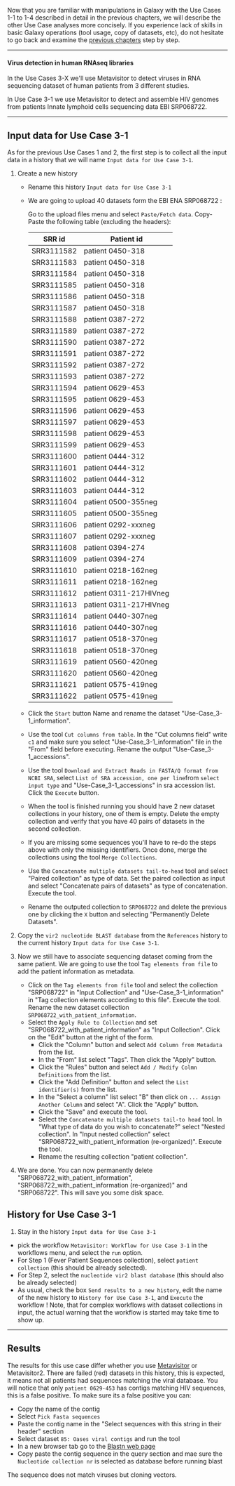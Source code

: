 Now that you are familiar with manipulations in Galaxy with the Use Cases 1-1 to 1-4 described in detail in the previous chapters, we will describe the other Use Case analyses more concisely. If you experience lack of skills in basic Galaxy operations (tool usage, copy of datasets, etc), do not hesitate to go back and examine the [previous chapters](use_cases_input_data) step by step.

---
#### Virus detection in human RNAseq libraries

In the Use Cases 3-X we'll use Metavisitor to detect viruses in RNA sequencing dataset of human patients from 3 different studies.

In Use Case 3-1 we use Metavisitor to detect and assemble HIV genomes from patients Innate lymphoid cells sequencing data EBI SRP068722.

---

## Input data for Use Case 3-1

As for the previous Use Cases 1 and 2, the first step is to collect all the input data in a history that we will name `Input data for Use Case 3-1`.

1. Create a new history
    - Rename this history `Input data for Use Case 3-1`
    - We are going to upload 40 datasets form the EBI ENA SRP068722 :

        Go to the upload files menu and select `Paste/Fetch data`. Copy-Paste the following table (excluding the headers):

        SRR id | Patient id|
        -----------|-----------------|
        SRR3111582 | patient 0450-318|
        SRR3111583 | patient 0450-318|
        SRR3111584 | patient 0450-318|
        SRR3111585 | patient 0450-318|
        SRR3111586 | patient 0450-318|
        SRR3111587 | patient 0450-318|
        SRR3111588 | patient 0387-272|
        SRR3111589 | patient 0387-272|
        SRR3111590 | patient 0387-272|
        SRR3111591 | patient 0387-272|
        SRR3111592 | patient 0387-272|
        SRR3111593 | patient 0387-272|
        SRR3111594 | patient 0629-453|
        SRR3111595 | patient 0629-453|
        SRR3111596 | patient 0629-453|
        SRR3111597 | patient 0629-453|
        SRR3111598 | patient 0629-453|
        SRR3111599 | patient 0629-453|
        SRR3111600 | patient 0444-312|
        SRR3111601 | patient 0444-312|
        SRR3111602 | patient 0444-312|
        SRR3111603 | patient 0444-312|
        SRR3111604 | patient 0500-355neg|
        SRR3111605 | patient 0500-355neg|
        SRR3111606 | patient 0292-xxxneg|
        SRR3111607 | patient 0292-xxxneg|
        SRR3111608 | patient 0394-274|
        SRR3111609 | patient 0394-274|
        SRR3111610 | patient 0218-162neg|
        SRR3111611 | patient 0218-162neg|
        SRR3111612 | patient 0311-217HIVneg|
        SRR3111613 | patient 0311-217HIVneg|
        SRR3111614 | patient 0440-307neg|
        SRR3111616 | patient 0440-307neg|
        SRR3111617 | patient 0518-370neg|
        SRR3111618 | patient 0518-370neg|
        SRR3111619 | patient 0560-420neg|
        SRR3111620 | patient 0560-420neg|
        SRR3111621 | patient 0575-419neg|
        SRR3111622 | patient 0575-419neg|

    - Click the `Start` button Name and rename the dataset "Use-Case_3-1_information".
    - Use the tool `Cut columns from table`. In the "Cut columns field" write `c1` and make sure you select "Use-Case_3-1_information" file in the "From" field before executing. Rename the output "Use-Case_3-1_accessions".
    - Use the tool `Download and Extract Reads in FASTA/Q format from NCBI SRA`, select `List of SRA accession, one per line`from `select input type` and "Use-Case_3-1_accessions" in sra accession list. Click the `Execute` button.
    - When the tool is finished running you should have 2 new dataset collections in your history, one of them is empty. Delete the empty collection and verify that you have 40 pairs of datasets in the second collection.
    - If you are missing some sequences you'll have to re-do the steps above with only the missing identifiers. Once done, merge the collections using the tool `Merge Collections`.
    - Use the `Concatenate multiple datasets tail-to-head` tool and select "Paired collection" as type of data. Set the paired collection as input and select "Concatenate pairs of datasets" as type of concatenation. Execute the tool.
    - Rename the outputed collection to `SRP068722` and delete the previous one by clicking the `X` button and selecting "Permanently Delete Datasets".

2. Copy the `vir2 nucleotide BLAST database` from the `References` history to the current history `Input data for Use Case 3-1`.
3. Now we still have to associate sequencing dataset coming from the same patient. We are going to use the tool `Tag elements from file` to add the patient information as metadata.
    - Click on the `Tag elements from file` tool and select the collection "SRP068722" in "Input Collection" and "Use-Case_3-1_information" in "Tag collection elements according to this file". Execute the tool. Rename the new dataset collection `SRP068722_with_patient_information`.
    - Select the `Apply Rule to Collection` and set "SRP068722_with_patient_information" as "Input Collection". Click on the "Edit" button at the right of the form.
        - Click the "Column" button and select `Add Column from Metadata` from the list.
        - In the "From" list select "Tags". Then click the "Apply" button.
        - Click the "Rules" button and select `Add / Modify Colmn Definitions` from the list.
        - Click the "Add Definition" button and select the `List identifier(s)` from the list.
        - In the "Select a column" list select "B" then click on `... Assign Another Column` and select "A". Click the "Apply" button.
        - Click the "Save" and execute the tool.
        - Select the `Concatenate multiple datasets tail-to head` tool. In "What type of data do you wish to concatenate?" select "Nested collection". In "Input nested collection" select "SRP068722_with_patient_information (re-organized)". Execute the tool.
        - Rename the resulting collection "patient collection".
4. We are done. You can now permanently delete "SRP068722_with_patient_information",  "SRP068722_with_patient_information (re-organized)" and "SRP068722". This will save you some disk space.

## History for Use Case 3-1
1. Stay in the history `Input data for Use Case 3-1`
- pick the workflow `Metavisitor: Workflow for Use Case 3-1` in the workflows menu, and select the `run` option.
- For Step 1 (Fever Patient Sequences collection), select `patient collection` (this should be already selected).
- For Step 2, select the `nucleotide vir2 blast database` (this should also be already selected)
- As usual, check the box `Send results to a new history`, edit the name of the new history to `History for Use Case 3-1`, and `Execute` the workflow ! Note, that for complex workflows with dataset collections in input, the actual warning that the workflow is started may take time to show up.

---

## Results

The results for this use case differ whether you use [Metavisitor](https://journals.plos.org/plosone/article?id=10.1371/journal.pone.0168397) or Metavisitor2.
There are failed (red) datasets in this history, this is expected, it means not all patients had sequences matching the viral database. You will notice that only `patient 0629-453` has contigs matching HIV sequences, this is a false positive. To make sure its a false positive you can:

- Copy the name of the contig
- Select `Pick Fasta sequences`
- Paste the contig name in the "Select sequences with this string in their header" section
- Select dataset `85: Oases viral contigs` and run the tool
- In a new browser tab go to the [Blastn web page](https://blast.ncbi.nlm.nih.gov/Blast.cgi?LINK_LOC=blasthome&PAGE_TYPE=BlastSearch&PROGRAM=blastn)
- Copy paste the contig sequence in the query section and mae sure the `Nucleotide collection nr` is selected as database before running blast

The sequence does not match viruses but cloning vectors.
